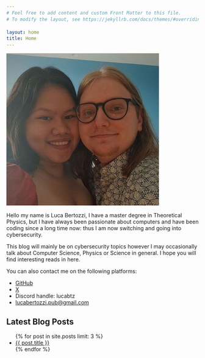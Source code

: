 ```yaml
---
# Feel free to add content and custom Front Matter to this file.
# To modify the layout, see https://jekyllrb.com/docs/themes/#overriding-theme-defaults

layout: home
title: Home
---
```


<img src="/assets/images/pic.jpg" class="profile-pic" alt="A photo of me and my wife" />

Hello my name is Luca Bertozzi, I have a master degree in Theoretical Physics, but I have always been passionate about
computers and have been coding since a long time now: thus I am now switching and going into cybersecurity.

This blog will mainly be on cybersecurity topics however I may occasionally talk about Computer Science,
Physics or Science in general. I hope you will find interesting reads in here.

You can also contact me on the following platforms:
- [GitHub](https://github.com/lucabtz)
- [X](https://x.com/lucabtz_)
- Discord handle: lucabtz
- [lucabertozzi.pub@gmail.com](mailto:lucabertozzi.pub@gmail.com)


<h2>Latest Blog Posts</h2>
<ul>
    {% for post in site.posts limit: 3 %}
    <li><a href="{{ post.url }}">{{ post.title }}</a></li>
    {% endfor %}
</ul>
